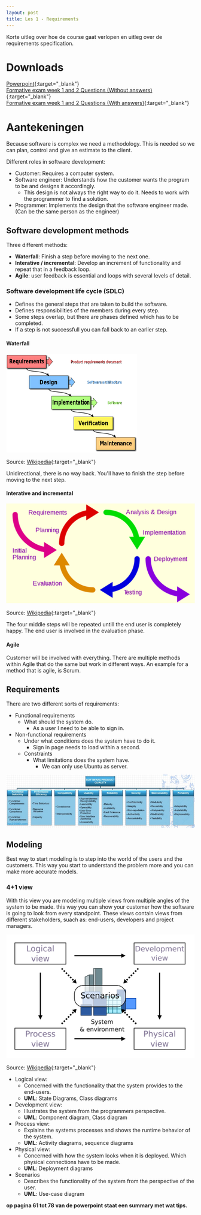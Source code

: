 ```yaml
---
layout: post
title: Les 1 - Requirements
---
```


Korte uitleg over hoe de course gaat verlopen en uitleg over de requirements specification.

# Downloads

[Powerpoint](https://drive.google.com/file/d/1BxSTDDfTb6mluQv1zTdeVQYeSQNesPz5/view?usp=sharing){:target="_blank"}  
[Formative exam week 1 and 2 Questions (Without answers)](https://drive.google.com/open?id=1CAAZXGVfXks6WTClVMBFUW54ZNtP9AbD){:target="_blank"}  
[Formative exam week 1 and 2 Questions (With answers)](https://drive.google.com/open?id=1YepLWvQhzwlHTocqSigo57VURAbQ57-u){:target="_blank"}


# Aantekeningen

Because software is complex we need a methodology. This is needed so we can plan, control and give an estimate to the client.

Different roles in software development:
- Customer: Requires a computer system.
- Software engineer: Understands how the customer wants the program to be and designs it accordingly.
    - This design is not always the right way to do it. Needs to work with the programmer to find a solution.
- Programmer: Implements the design that the software engineer made. (Can be the same person as the engineer)

## Software development methods
Three different methods:
- **Waterfall**: Finish a step before moving to the next one.
- **Interative / incremental**: Develop an increment of functionality and repeat that in a feedback loop.
- **Agile**: user feedback is essential and loops with several levels of detail.

### Software development life cycle (SDLC)
- Defines the general steps that are taken to build the software.
- Defines responsibilities of the members during every step.
- Some steps overlap, but there are phases defined which has to be completed.
- If a step is not successfull you can fall back to an earlier step.

#### Waterfall
![Waterfall method](\assets\images\ana_software_analysis_design\Lesson1\350px-Waterfall_model.svg.png)

Source: [Wikipedia](https://en.wikipedia.org/wiki/Waterfall_model){:target="_blank"}

Unidirectional, there is no way back. You'll have to finish the step before moving to the next step.

#### Interative and incremental
![Iterative and incremental method](\assets\images\ana_software_analysis_design\Lesson1\1200px-Iterative_development_model.svg.png)

Source: [Wikipedia](https://en.wikipedia.org/wiki/Iterative_and_incremental_development){:target="_blank"}

The four middle steps will be repeated untill the end user is completely happy. The end user is involved in the evaluation phase.

#### Agile
Customer will be involved with everything. There are multiple methods within Agile that do the same but work in different ways. An example for a method that is agile, is Scrum.

## Requirements
There are two different sorts of requirements:
- Functional requirements
    - What should the system do.
        - As a user I need to be able to sign in.
- Non-functional requirements
    - Under what conditions does the system have to do it.
        - Sign in page needs to load within a second.
    - Constraints
        - What limitations does the system have.
            - We can only use Ubuntu as server.

![ISO 25010](\assets\images\ana_software_analysis_design\Lesson1\ISO-25010.jpg)

## Modeling
Best way to start modeling is to step into the world of the users and the customers. This way you start to understand the problem more and you can make more accurate models.

### 4+1 view
With this view you are modeling multiple views from multiple angles of the system to be made. this way you can show your customer how the software is going to look from every standpoint. These views contain views from different stakeholders, suach as: end-users, developers and project managers.

![4+1 view](\assets\images\ana_software_analysis_design\Lesson1\4+1_Architectural_View_Model.svg)

Source: [Wikipedia](https://en.wikipedia.org/wiki/4%2B1_architectural_view_model){:target="_blank"}

- Logical view:
    - Concerned with the functionality that the system provides to the end-users.
    - **UML**: State Diagrams, Class diagrams
- Development view:
    - Illustrates the system from the programmers perspective.
    - **UML**: Component diagram, Class diagram
- Process view:
    - Explains the systems processes and shows the runtime behavior of the system.
    - **UML**: Activity diagrams, sequence diagrams
- Physical view:
    - Concerned with how the system looks when it is deployed. Which physical connections have to be made.
    - **UML**: Deployment diagrams
- Scenarios
    - Describes the functionality of the system from the perspective of the user.
    - **UML**: Use-case diagram


**op pagina 61 tot 78 van de powerpoint staat een summary met wat tips.**